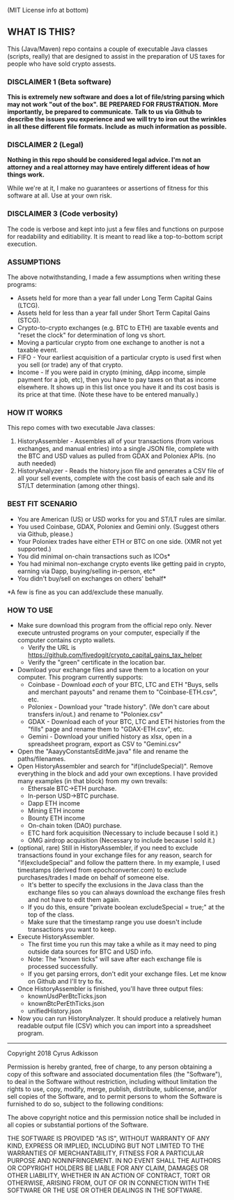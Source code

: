 (MIT License info at bottom)

## WHAT IS THIS?

This (Java/Maven) repo contains a couple of executable Java classes (scripts, really) that are designed to assist in the preparation of US taxes for people who have sold crypto assests.

### DISCLAIMER 1 (Beta software)

**This is extremely new software and does a lot of file/string parsing which may not work &quot;out of the box&quot;.**  **BE PREPARED FOR FRUSTRATION.**  **More importantly,**  **be prepared to communicate.**  **Talk to us via Github to describe the issues you experience and we will try to iron out the wrinkles in all these different file formats. Include as much information as possible.**

### DISCLAIMER 2 (Legal)

**Nothing in this repo should be considered legal advice. I&#39;m not an attorney and a real attorney may have entirely different ideas of how things work.**

While we&#39;re at it, I make no guarantees or assertions of fitness for this software at all. Use at your own risk.

### DISCLAIMER 3 (Code verbosity)

The code is verbose and kept into just a few files and functions on purpose for readability and editiability. It is meant to read like a top-to-bottom script execution.

### ASSUMPTIONS

The above notwithstanding, I made a few assumptions when writing these programs:

- Assets held for more than a year fall under Long Term Capital Gains (LTCG).
- Assets held for less than a year fall under Short Term Capital Gains (STCG).
- Crypto-to-crypto exchanges (e.g. BTC to ETH) are taxable events and &quot;reset the clock&quot; for determination of long vs short.
- Moving a particular crypto from one exchange to another is not a taxable event.
- FIFO - Your earliest acquisition of a particular crypto is used first when you sell (or trade) any of that crypto.
- Income - If you were paid in crypto (mining, dApp income, simple payment for a job, etc), then you have to pay taxes on that as income elsewhere. It shows up in this list once you have it and its cost basis is its price at that time. (Note these have to be entered manually.)

### HOW IT WORKS

This repo comes with two executable Java classes:

1. HistoryAssembler - Assembles all of your transactions (from various exchanges, and manual entries) into a single JSON file, complete with the BTC and USD values as pulled from GDAX and Poloniex APIs. (no auth needed)
2. HistoryAnalyzer - Reads the history.json file and generates a CSV file of all your sell events, complete with the cost basis of each sale and its ST/LT determination (among other things).

### BEST FIT SCENARIO

- You are American (US) or USD works for you and ST/LT rules are similar.
- You used Coinbase, GDAX, Poloniex and Gemini only. (Suggest others via Github, please.)
- Your Poloniex trades have either ETH or BTC on one side. (XMR not yet supported.)
- You did minimal on-chain transactions such as ICOs\*
- You had minimal non-exchange crypto events like getting paid in crypto, earning via Dapp, buying/selling in-person, etc\*
- You didn&#39;t buy/sell on exchanges on others&#39; behalf\*

\*A few is fine as you can add/exclude these manually.

### HOW TO USE

- Make sure download this program from the official repo only. Never execute untrusted programs on your computer, especially if the computer contains crypto wallets.
  - Verify the URL is https://github.com/fivedogit/crypto_capital_gains_tax_helper
  - Verify the &quot;green&quot; certificate in the location bar.
- Download your exchange files and save them to a location on your computer. This program currently supports:
  - Coinbase - Download _each_ of your BTC, LTC and ETH &quot;Buys, sells and merchant payouts&quot; and rename them to &quot;Coinbase-ETH.csv&quot;, etc.
  - Poloniex - Download your &quot;trade history&quot;. (We don&#39;t care about transfers in/out.) and rename to &quot;Poloniex.csv&quot;
  - GDAX - Download each of your BTC, LTC and ETH histories from the &quot;fills&quot; page and rename them to &quot;GDAX-ETH.csv&quot;, etc.
  - Gemini - Download your unified history as xlsx, open in a spreadsheet program, export as CSV to &quot;Gemini.csv&quot;
- Open the &quot;AaayyConstantsEditMe.java&quot; file and rename the paths/filenames.
- Open HistoryAssembler and search for &quot;if(includeSpecial)&quot;. Remove everything in the block and add your own exceptions. I have provided many examples (in that block) from my own trevails:
  - Ethersale BTC→ETH purchase.
  - In-person USD→BTC purchase.
  - Dapp ETH income
  - Mining ETH income
  - Bounty ETH income
  - On-chain token (DAO) purchase.
  - ETC hard fork acquisition (Necessary to include because I sold it.)
  - OMG airdrop acquisition (Necessary to include because I sold it.)
- (optional, rare) Still in HistoryAssembler, if you need to exclude transactions found in your exchange files for any reason, search for &quot;if(excludeSpecial&quot; and follow the pattern there. In my example, I used timestamps (derived from epochconverter.com) to exclude purchases/trades I made on behalf of someone else.
  - It&#39;s better to specify the exclusions in the Java class than the exchange files so you can always download the exchange files fresh and not have to edit them again.
  - If you do this, ensure &quot;private boolean excludeSpecial = true;&quot; at the top of the class.
  - Make sure that the timestamp range you use doesn&#39;t include transactions you want to keep.
- Execute HistoryAssembler.
  - The first time you run this may take a while as it may need to ping outside data sources for BTC and USD info.
  - Note: The &quot;known ticks&quot; will save after each exchange file is processed successfully.
  - If you get parsing errors, don&#39;t edit your exchange files. Let me know on Github and I&#39;ll try to fix.
- Once HistoryAssembler is finished, you&#39;ll have three output files:
  - knownUsdPerBtcTicks.json
  - knownBtcPerEthTicks.json
  - unifiedHistory.json
- Now you can run HistoryAnalyzer. It should produce a relatively human readable output file (CSV) which you can import into a spreadsheet program.

----

Copyright 2018 Cyrus Adkisson

Permission is hereby granted, free of charge, to any person obtaining a copy of this software and associated documentation files (the "Software"), to deal in the Software without restriction, including without limitation the rights to use, copy, modify, merge, publish, distribute, sublicense, and/or sell copies of the Software, and to permit persons to whom the Software is furnished to do so, subject to the following conditions:

The above copyright notice and this permission notice shall be included in all copies or substantial portions of the Software.

THE SOFTWARE IS PROVIDED "AS IS", WITHOUT WARRANTY OF ANY KIND, EXPRESS OR IMPLIED, INCLUDING BUT NOT LIMITED TO THE WARRANTIES OF MERCHANTABILITY, FITNESS FOR A PARTICULAR PURPOSE AND NONINFRINGEMENT. IN NO EVENT SHALL THE AUTHORS OR COPYRIGHT HOLDERS BE LIABLE FOR ANY CLAIM, DAMAGES OR OTHER LIABILITY, WHETHER IN AN ACTION OF CONTRACT, TORT OR OTHERWISE, ARISING FROM, OUT OF OR IN CONNECTION WITH THE SOFTWARE OR THE USE OR OTHER DEALINGS IN THE SOFTWARE.